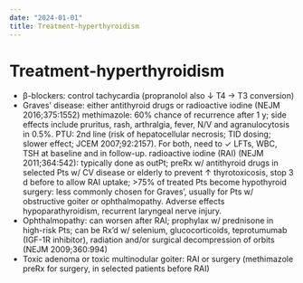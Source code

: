 ```yaml
---
date: "2024-01-01"
title: Treatment-hyperthyroidism
---
```


# Treatment-hyperthyroidism

* β-blockers: control tachycardia (propranolol also ↓ T4 → T3 conversion)
* Graves’ disease: either antithyroid drugs or radioactive iodine (NEJM 2016;375:1552)
methimazole: 60% chance of recurrence after 1 y; side effects include pruritus, rash, arthralgia, fever, N/V and agranulocytosis in 0.5%. PTU: 2nd line (risk of hepatocellular necrosis; TID dosing; slower effect; JCEM 2007;92:2157). For both, need to ✓ LFTs, WBC, TSH at baseline and in follow-up.
radioactive iodine (RAI) (NEJM 2011;364:542): typically done as outPt; preRx w/ antithyroid drugs in selected Pts w/ CV disease or elderly to prevent ↑ thyrotoxicosis, stop 3 d before to allow RAI uptake; >75% of treated Pts become hypothyroid
surgery: less commonly chosen for Graves’, usually for Pts w/ obstructive goiter or ophthalmopathy. Adverse effects hypoparathyroidism, recurrent laryngeal nerve injury.
* Ophthalmopathy: can worsen after RAI; prophylax w/ prednisone in high-risk Pts; can be Rx’d w/ selenium, glucocorticoids, teprotumumab (IGF-1R inhibitor), radiation and/or surgical decompression of orbits (NEJM 2009;360:994)
* Toxic adenoma or toxic multinodular goiter: RAI or surgery (methimazole preRx for surgery, in selected patients before RAI)
